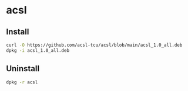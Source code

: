 # acsl

## Install 

```bash
curl -O https://github.com/acsl-tcu/acsl/blob/main/acsl_1.0_all.deb
dpkg -i acsl_1.0_all.deb
```

## Uninstall 
```bash
dpkg -r acsl
```
